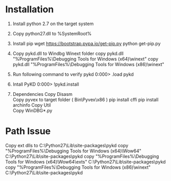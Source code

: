 # Installation
1. Install python 2.7 on the target system
2. Copy python27.dll to %SystemRoot%
3. Install pip
    wget https://bootstrap.pypa.io/get-pip.py
    python get-pip.py
    
4. Copy pykd.dll to Windbg Winext folder
    copy pykd.dll "%ProgramFiles%\Debugging Tools for Windows (x64)\winext"
    copy pykd.dll "%ProgramFiles%\Debugging Tools for Windows (x86)\winext"
    
5. Run following command to verify pykd
    0:000> .load pykd

6. Intall PyKD
    0:000> !pykd.install

7. Dependencies
    Copy Disasm    
        Copy pyvex to target folder ( Bin\Pyvex\x86 )
            pip install cffi
            pip install archinfo
    Copy Util   
    Copy WinDBG\*.py

# Path Issue
Copy ext dlls to C:\Python27\Lib\site-packages\pykd
    copy "%ProgramFiles%\Debugging Tools for Windows (x64)\Wow64" C:\Python27\Lib\site-packages\pykd
    copy "%ProgramFiles%\Debugging Tools for Windows (x64)\Wow64\exts" C:\Python27\Lib\site-packages\pykd
    copy "%ProgramFiles%\Debugging Tools for Windows (x86)\winext" C:\Python27\Lib\site-packages\pykd